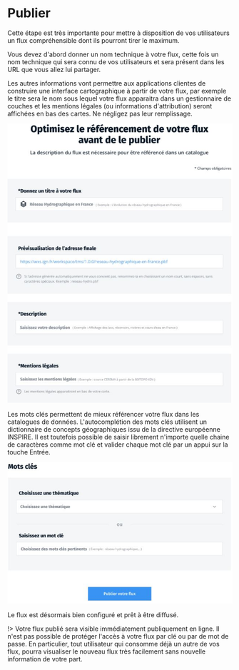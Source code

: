 # Publier

Cette étape est très importante pour mettre à disposition de vos utilisateurs un flux compréhensible dont ils pourront tirer le maximum.

Vous devez d'abord donner un nom technique à votre flux, cette fois un nom technique qui sera connu de vos utilisateurs et sera présent dans les URL que vous allez lui partager.

Les autres informations vont permettre aux applications clientes de construire une interface cartographique à partir de votre flux, par exemple le titre sera le nom sous lequel votre flux apparaitra dans un gestionnaire de couches et les mentions légales (ou informations d'attribution) seront affichées en bas des cartes. Ne négligez pas leur remplissage.

![](./img/publish/description_flux.jpg)

Les mots clés permettent de mieux référencer votre flux dans les catalogues de données. L'autocomplétion des mots clés utilisent un dictionnaire de concepts géographiques issu de la directive européenne INSPIRE. Il est toutefois possible de saisir librement n'importe quelle chaine de caractères comme mot clé et valider chaque mot clé par un appui sur la touche Entrée.

![](./img/publish/keywords.jpg)

Le flux est désormais bien configuré et prêt à être diffusé.

!> Votre flux publié sera visible immédiatement publiquement en ligne. Il n'est pas possible de protéger l'accès à votre flux par clé ou par de mot de passe.
En particulier, tout utilisateur qui consomme déjà un autre de vos flux, pourra visualiser le nouveau flux très facilement sans nouvelle information de votre part.
